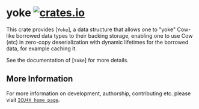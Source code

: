 # yoke [![crates.io](https://img.shields.io/crates/v/yoke)](https://crates.io/crates/yoke)

This crate provides [`Yoke`], a data structure that allows one
to "yoke" Cow-like borrowed data types to their backing storage,
enabling one to use Cow (etc) in zero-copy deserialization
with dynamic lifetimes for the borrowed data, for example caching it.

See the documentation of [`Yoke`] for more details.

## More Information

For more information on development, authorship, contributing etc. please visit [`ICU4X home page`](https://github.com/unicode-org/icu4x).
